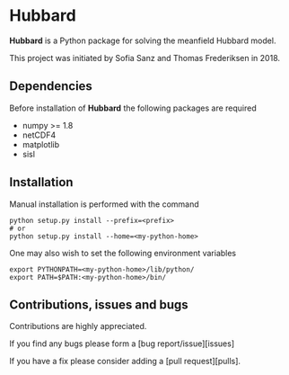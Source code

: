 # Hubbard #

__Hubbard__ is a Python package for solving the meanfield Hubbard model.

This project was initiated by Sofia Sanz and Thomas Frederiksen in 2018.


## Dependencies ##
Before installation of __Hubbard__ the following packages are required
   - numpy >= 1.8
   - netCDF4
   - matplotlib
   - sisl

## Installation ##
Manual installation is performed with the command

    python setup.py install --prefix=<prefix>
    # or
    python setup.py install --home=<my-python-home>

One may also wish to set the following environment variables

    export PYTHONPATH=<my-python-home>/lib/python/
    export PATH=$PATH:<my-python-home>/bin/

## Contributions, issues and bugs ##
Contributions are highly appreciated.

If you find any bugs please form a [bug report/issue][issues]

If you have a fix please consider adding a [pull request][pulls].
